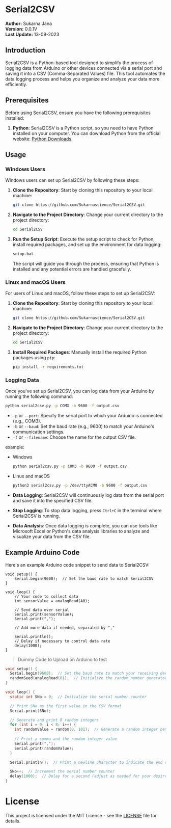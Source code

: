 # Serial2CSV

**Author:** Sukarna Jana  
**Version:** 0.0.1V  
**Last Update:** 13-09-2023  

## Introduction

Serial2CSV is a Python-based tool designed to simplify the process of logging data from Arduino or other devices connected via a serial port and saving it into a CSV (Comma-Separated Values) file. This tool automates the data logging process and helps you organize and analyze your data more efficiently.

## Prerequisites

Before using Serial2CSV, ensure you have the following prerequisites installed:

1. **Python**: Serial2CSV is a Python script, so you need to have Python installed on your computer. You can download Python from the official website: [Python Downloads](https://www.python.org/downloads/).

## Usage

### Windows Users

Windows users can set up Serial2CSV by following these steps:

1. **Clone the Repository**: Start by cloning this repository to your local machine:

    ```bash
    git clone https://github.com/Sukarnascience/Serial2CSV.git
    ```

2. **Navigate to the Project Directory**: Change your current directory to the project directory:

    ```bash
    cd Serial2CSV
    ```

3. **Run the Setup Script**: Execute the setup script to check for Python, install required packages, and set up the environment for data logging:

    ```bash
    setup.bat
    ```

    The script will guide you through the process, ensuring that Python is installed and any potential errors are handled gracefully.

### Linux and macOS Users

For users of Linux and macOS, follow these steps to set up Serial2CSV:

1. **Clone the Repository**: Start by cloning this repository to your local machine:

    ```bash
    git clone https://github.com/Sukarnascience/Serial2CSV.git
    ```

2. **Navigate to the Project Directory**: Change your current directory to the project directory:

    ```bash
    cd Serial2CSV
    ```

3. **Install Required Packages**: Manually install the required Python packages using `pip`:

    ```bash
    pip install -r requirements.txt
    ```

### Logging Data

Once you've set up Serial2CSV, you can log data from your Arduino by running the following command:

```bash
python serial2csv.py -p COMX -b 9600 -f output.csv
```

* `-p` or `--port`: Specify the serial port to which your Arduino is connected (e.g., COM3).
* `-b` or `--baud`: Set the baud rate (e.g., 9600) to match your Arduino's communication settings.
* `-f` or `--filename`: Choose the name for the output CSV file.

example: 
* Windows
    ```bash
    python serial2csv.py -p COM3 -b 9600 -f output.csv
    ```
* Linux and macOS 
    ```bash
    python3 serial2csv.py -p /dev/ttyACM0 -b 9600 -f output.csv
    ```

    
* **Data Logging**: Serial2CSV will continuously log data from the serial port and save it into the specified CSV file.

* **Stop Logging**: To stop data logging, press `Ctrl+C` in the terminal where Serial2CSV is running.

* **Data Analysis**: Once data logging is complete, you can use tools like Microsoft Excel or Python's data analysis libraries to analyze and visualize your data from the CSV file.

## Example Arduino Code

Here's an example Arduino code snippet to send data to Serial2CSV:


```arduino
void setup() {
    Serial.begin(9600);  // Set the baud rate to match Serial2CSV
}

void loop() {
    // Your code to collect data
    int sensorValue = analogRead(A0);
    
    // Send data over serial
    Serial.print(sensorValue);
    Serial.print(",");
    
    // Add more data if needed, separated by ","
    
    Serial.println();
    // Delay if necessary to control data rate
    delay(1000);
}
```

> Dummy Code to Upload on Arduino to test
```c
void setup() {
  Serial.begin(9600);  // Set the baud rate to match your receiving device
  randomSeed(analogRead(0));  // Initialize the random number generator with a seed
}

void loop() {
  static int SNo = 0;  // Initialize the serial number counter

  // Print SNo as the first value in the CSV format
  Serial.print(SNo);

  // Generate and print 8 random integers
  for (int i = 0; i < 8; i++) {
    int randomValue = random(0, 101);  // Generate a random integer between 0 and 100 (adjust as needed)
    
    // Print a comma and the random integer value
    Serial.print(",");
    Serial.print(randomValue);
  }

  Serial.println();  // Print a newline character to indicate the end of the CSV line

  SNo++;  // Increment the serial number counter
  delay(1000);  // Delay for a second (adjust as needed for your desired data rate)
}

```

# License

This project is licensed under the MIT License - see the [LICENSE](LICENSE) file for details.
